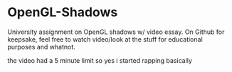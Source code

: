 # OpenGL-Shadows
University assignment on OpenGL shadows w/ video essay. On Github for keepsake, feel free to watch video/look at the stuff for educational purposes and whatnot. 


the video had a 5 minute limit so yes i started rapping basically
